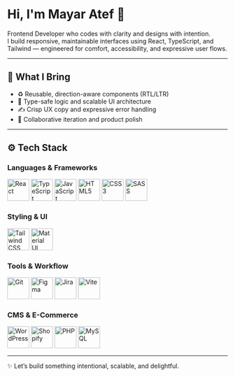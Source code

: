 # Hi, I'm Mayar Atef 👋

Frontend Developer who codes with clarity and designs with intention.  
I build responsive, maintainable interfaces using React, TypeScript, and Tailwind — engineered for comfort, accessibility, and expressive user flows.

---

## 🧠 What I Bring

- ♻️ Reusable, direction-aware components (RTL/LTR)  
- 🔐 Type-safe logic and scalable UI architecture  
- ✍️ Crisp UX copy and expressive error handling  
- 🤝 Collaborative iteration and product polish

---

## ⚙️ Tech Stack

### Languages & Frameworks  
<p align="left">
  <img src="https://cdn.jsdelivr.net/gh/devicons/devicon/icons/react/react-original.svg" width="50" height="50" alt="React" />
  <img src="https://cdn.jsdelivr.net/gh/devicons/devicon/icons/typescript/typescript-original.svg" width="50" height="50" alt="TypeScript" />
  <img src="https://cdn.jsdelivr.net/gh/devicons/devicon/icons/javascript/javascript-original.svg" width="50" height="50" alt="JavaScript" />
  <img src="https://cdn.jsdelivr.net/gh/devicons/devicon/icons/html5/html5-original.svg" width="50" height="50" alt="HTML5" />
  <img src="https://cdn.jsdelivr.net/gh/devicons/devicon/icons/css3/css3-original.svg" width="50" height="50" alt="CSS3" />
  <img src="https://cdn.jsdelivr.net/gh/devicons/devicon/icons/sass/sass-original.svg" width="50" height="50" alt="SASS" />
</p>

### Styling & UI  
<p align="left">
<img src="https://cdn.simpleicons.org/tailwindcss/38BDF8" width="50" height="50" alt="Tailwind CSS" />
  <img src="https://cdn.jsdelivr.net/gh/devicons/devicon/icons/materialui/materialui-original.svg" width="50" height="50" alt="Material UI" />
</p>

### Tools & Workflow  
<p align="left">
  <img src="https://cdn.jsdelivr.net/gh/devicons/devicon/icons/git/git-original.svg" width="50" height="50" alt="Git" />
  <img src="https://cdn.jsdelivr.net/gh/devicons/devicon/icons/figma/figma-original.svg" width="50" height="50" alt="Figma" />
  <img src="https://cdn.jsdelivr.net/gh/devicons/devicon/icons/jira/jira-original.svg" width="50" height="50" alt="Jira" />
  <img src="https://cdn.jsdelivr.net/gh/devicons/devicon/icons/vite/vite-original.svg" width="50" height="50" alt="Vite" />
</p>

### CMS & E-Commerce  
<p align="left">
  <img src="https://cdn.jsdelivr.net/gh/devicons/devicon/icons/wordpress/wordpress-plain.svg" width="50" height="50" alt="WordPress" />
<img src="https://cdn.worldvectorlogo.com/logos/shopify.svg" width="50" height="50" alt="Shopify" />  
  <img src="https://cdn.jsdelivr.net/gh/devicons/devicon/icons/php/php-original.svg" width="50" height="50" alt="PHP" />
  <img src="https://cdn.jsdelivr.net/gh/devicons/devicon/icons/mysql/mysql-original.svg" width="50" height="50" alt="MySQL" />
</p>

---

✨ Let’s build something intentional, scalable, and delightful.
